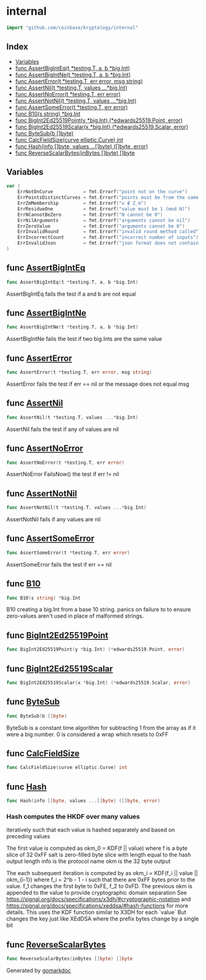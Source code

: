 <!-- Code generated by gomarkdoc. DO NOT EDIT -->

# internal

```go
import "github.com/coinbase/kryptology/internal"
```

## Index

- [Variables](<#variables>)
- [func AssertBigIntEq(t *testing.T, a, b *big.Int)](<#func-assertbiginteq>)
- [func AssertBigIntNe(t *testing.T, a, b *big.Int)](<#func-assertbigintne>)
- [func AssertError(t *testing.T, err error, msg string)](<#func-asserterror>)
- [func AssertNil(t *testing.T, values ...*big.Int)](<#func-assertnil>)
- [func AssertNoError(t *testing.T, err error)](<#func-assertnoerror>)
- [func AssertNotNil(t *testing.T, values ...*big.Int)](<#func-assertnotnil>)
- [func AssertSomeError(t *testing.T, err error)](<#func-assertsomeerror>)
- [func B10(s string) *big.Int](<#func-b10>)
- [func BigInt2Ed25519Point(y *big.Int) (*edwards25519.Point, error)](<#func-bigint2ed25519point>)
- [func BigInt2Ed25519Scalar(x *big.Int) (*edwards25519.Scalar, error)](<#func-bigint2ed25519scalar>)
- [func ByteSub(b []byte)](<#func-bytesub>)
- [func CalcFieldSize(curve elliptic.Curve) int](<#func-calcfieldsize>)
- [func Hash(info []byte, values ...[]byte) ([]byte, error)](<#func-hash>)
- [func ReverseScalarBytes(inBytes []byte) []byte](<#func-reversescalarbytes>)


## Variables

```go
var (
    ErrNotOnCurve           = fmt.Errorf("point not on the curve")
    ErrPointsDistinctCurves = fmt.Errorf("points must be from the same curve")
    ErrZmMembership         = fmt.Errorf("x ∉ Z_m")
    ErrResidueOne           = fmt.Errorf("value must be 1 (mod N)")
    ErrNCannotBeZero        = fmt.Errorf("N cannot be 0")
    ErrNilArguments         = fmt.Errorf("arguments cannot be nil")
    ErrZeroValue            = fmt.Errorf("arguments cannot be 0")
    ErrInvalidRound         = fmt.Errorf("invalid round method called")
    ErrIncorrectCount       = fmt.Errorf("incorrect number of inputs")
    ErrInvalidJson          = fmt.Errorf("json format does not contain the necessary data")
)
```

## func [AssertBigIntEq](<https://github.com/coinbase/kryptology/blob/master/internal/testutils.go#L42>)

```go
func AssertBigIntEq(t *testing.T, a, b *big.Int)
```

AssertBigIntEq fails the test if a and b are not equal

## func [AssertBigIntNe](<https://github.com/coinbase/kryptology/blob/master/internal/testutils.go#L55>)

```go
func AssertBigIntNe(t *testing.T, a, b *big.Int)
```

AssertBigIntNe fails the test if two big\.Ints are the same value

## func [AssertError](<https://github.com/coinbase/kryptology/blob/master/internal/testutils.go#L30>)

```go
func AssertError(t *testing.T, err error, msg string)
```

AssertError fails the test if err == nil or the message does not equal msg

## func [AssertNil](<https://github.com/coinbase/kryptology/blob/master/internal/testutils.go#L77>)

```go
func AssertNil(t *testing.T, values ...*big.Int)
```

AssertNil fails the test if any of values are nil

## func [AssertNoError](<https://github.com/coinbase/kryptology/blob/master/internal/testutils.go#L15>)

```go
func AssertNoError(t *testing.T, err error)
```

AssertNoError FailsNow\(\) the test if err \!= nil

## func [AssertNotNil](<https://github.com/coinbase/kryptology/blob/master/internal/testutils.go#L68>)

```go
func AssertNotNil(t *testing.T, values ...*big.Int)
```

AssertNotNil fails if any values are nil

## func [AssertSomeError](<https://github.com/coinbase/kryptology/blob/master/internal/testutils.go#L23>)

```go
func AssertSomeError(t *testing.T, err error)
```

AssertSomeError fails the test if err == nil

## func [B10](<https://github.com/coinbase/kryptology/blob/master/internal/testutils.go#L87>)

```go
func B10(s string) *big.Int
```

B10 creating a big\.Int from a base 10 string\. panics on failure to to ensure zero\-values aren't used in place of malformed strings\.

## func [BigInt2Ed25519Point](<https://github.com/coinbase/kryptology/blob/master/internal/point.go#L31>)

```go
func BigInt2Ed25519Point(y *big.Int) (*edwards25519.Point, error)
```

## func [BigInt2Ed25519Scalar](<https://github.com/coinbase/kryptology/blob/master/internal/point.go#L38>)

```go
func BigInt2Ed25519Scalar(x *big.Int) (*edwards25519.Scalar, error)
```

## func [ByteSub](<https://github.com/coinbase/kryptology/blob/master/internal/hash.go#L74>)

```go
func ByteSub(b []byte)
```

ByteSub is a constant time algorithm for subtracting 1 from the array as if it were a big number\. 0 is considered a wrap which resets to 0xFF

## func [CalcFieldSize](<https://github.com/coinbase/kryptology/blob/master/internal/point.go#L16>)

```go
func CalcFieldSize(curve elliptic.Curve) int
```

## func [Hash](<https://github.com/coinbase/kryptology/blob/master/internal/hash.go#L36>)

```go
func Hash(info []byte, values ...[]byte) ([]byte, error)
```

### Hash computes the HKDF over many values
iteratively such that each value is hashed separately
and based on preceding values

The first value is computed as okm\_0 = KDF\(f || value\) where
f is a byte slice of 32 0xFF
salt is zero\-filled byte slice with length equal to the hash output length
info is the protocol name
okm is the 32 byte output

The each subsequent iteration is computed by as okm\_i = KDF\(f\_i || value || okm\_\{i\-1\}\) where f\_i = 2^b \- 1 \- i such that there are 0xFF bytes prior to the value\. f\_1 changes the first byte to 0xFE\, f\_2 to 0xFD\. The previous okm is appended to the value to provide cryptographic domain separation See https://signal.org/docs/specifications/x3dh/#cryptographic-notation and https://signal.org/docs/specifications/xeddsa/#hash-functions for more details\. This uses the KDF function similar to X3DH for each \`value\` But changes the key just like XEdDSA where the prefix bytes change by a single bit

## func [ReverseScalarBytes](<https://github.com/coinbase/kryptology/blob/master/internal/point.go#L21>)

```go
func ReverseScalarBytes(inBytes []byte) []byte
```



Generated by [gomarkdoc](<https://github.com/princjef/gomarkdoc>)
